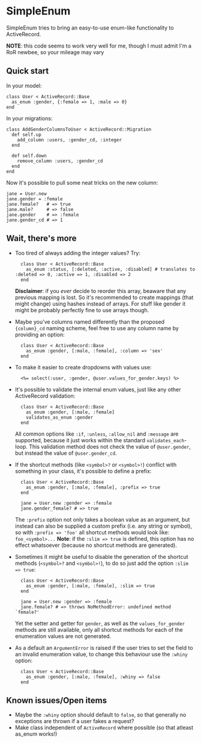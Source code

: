 SimpleEnum
==========

SimpleEnum tries to bring an easy-to-use enum-like functionality to ActiveRecord.

**NOTE**: this code seems to work very well for me, though I must admit I'm a RoR newbee, so your mileage may vary

Quick start
-----------

In your model:

    class User < ActiveRecord::Base
      as_enum :gender, {:female => 1, :male => 0}
    end
  
In your migrations:

    class AddGenderColumnsToUser < ActiveRecord::Migration
      def self.up
        add_column :users, :gender_cd, :integer
      end
    
      def self.down
        remove_column :users, :gender_cd
      end
    end

Now it's possible to pull some neat tricks on the new column:

    jane = User.new
    jane.gender = :female
    jane.female?   # => true
    jane.male?     # => false
    jane.gender    # => :female
    jane.gender_cd # => 1
    
Wait, there's more
------------------

* Too tired of always adding the integer values? Try:

        class User < ActiveRecord::Base
          as_enum :status, [:deleted, :active, :disabled] # translates to :deleted => 0, :active => 1, :disabled => 2
        end

    **Disclaimer**: if you _ever_ decide to reorder this array, beaware that any previous mapping is lost. So it's recommended
    to create mappings (that might change) using hashes instead of arrays. For stuff like gender it might be probably perfectly
    fine to use arrays though.

* Maybe you've columns named differently than the proposed `{column}_cd` naming scheme, feel free to use any column name
  by providing an option:

        class User < ActiveRecord::Base
          as_enum :gender, [:male, :female], :column => 'sex'
        end
        
* To make it easier to create dropdowns with values use:

        <%= select(:user, :gender, @user.values_for_gender.keys) %>
        
* It's possible to validate the internal enum values, just like any other ActiveRecord validation:

        class User < ActiveRecord::Base
          as_enum :gender, [:male, :female]
          validates_as_enum :gender
        end

    All common options like `:if`, `:unless`, `:allow_nil` and `:message` are supported, because it just works within
    the standard `validates_each`-loop. This validation method does not check the value of `@user.gender`, but
    instead the value of `@user.gender_cd`.
    
* If the shortcut methods (like `<symbol>?` or `<symbol>!`) conflict with something in your class, it's possible to
  define a prefix:
  
        class User < ActiveRecord::Base
          as_enum :gender, [:male, :female], :prefix => true
        end

        jane = User.new :gender => :female
        jane.gender_female? # => true
        
    The `:prefix` option not only takes a boolean value as an argument, but instead can also be supplied a custom
    prefix (i.e. any string or symbol), so with `:prefix => 'foo'` all shortcut methods would look like: `foo_<symbol>...`
    **Note**: if the `:slim => true` is defined, this option has no effect whatsoever (because no shortcut methods are generated).
    
* Sometimes it might be useful to disable the generation of the shortcut methods (`<symbol>?` and `<symbol>!`), to do so just
  add the option `:slim => true`:
  
        class User < ActiveRecord::Base
          as_enum :gender, [:male, :female], :slim => true
        end

        jane = User.new :gender => :female
        jane.female? # => throws NoMethodError: undefined method `female?' 
  
    Yet the setter and getter for `gender`, as well as the `values_for_gender` methods are still available, only all shortcut
    methods for each of the enumeration values are not generated.
  
* As a default an `ArgumentError` is raised if the user tries to set the field to an invalid enumeration value, to change this
  behaviour use the `:whiny` option:
  
        class User < ActiveRecord::Base
          as_enum :gender, [:male, :female], :whiny => false
        end
    
Known issues/Open items
-----------------------
  
* Maybe the `:whiny` option should default to `false`, so that generally no exceptions are thrown if a user fakes a request?
* Make class independent of `ActiveRecord` where possible (so that atleast as_enum works!)